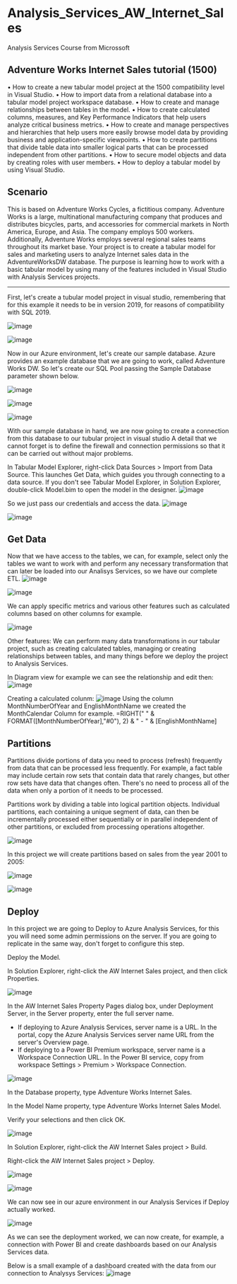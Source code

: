 # Analysis_Services_AW_Internet_Sales
Analysis Services Course from Microssoft 

Adventure Works Internet Sales tutorial (1500)
---------------------------------------------------------------------------------------------------------------------------------------------------------
•	How to create a new tabular model project at the 1500 compatibility level in Visual Studio.
•	How to import data from a relational database into a tabular model project workspace database.
•	How to create and manage relationships between tables in the model.
•	How to create calculated columns, measures, and Key Performance Indicators that help users analyze critical business metrics.
•	How to create and manage perspectives and hierarchies that help users more easily browse model data by providing business and application-specific viewpoints.
•	How to create partitions that divide table data into smaller logical parts that can be processed independent from other partitions.
•	How to secure model objects and data by creating roles with user members.
•	How to deploy a tabular model by using Visual Studio.

Scenario
---------------------------------------------------------------------------------------------------------------------------------------------------------

This  is based on Adventure Works Cycles, a fictitious company. Adventure Works is a large, multinational manufacturing company that produces and distributes bicycles, parts, and accessories for commercial markets in North America, Europe, and Asia. The company employs 500 workers. Additionally, Adventure Works employs several regional sales teams throughout its market base. Your project is to create a tabular model for sales and marketing users to analyze Internet sales data in the AdventureWorksDW database. The purpose is learning how to work with a basic tabular model by using many of the features included in Visual Studio with Analysis Services projects.


---------------------------------------------------------------------------------------------------------------------------------------------------------

First, let's create a tubular model project in visual studio, remembering that for this example it needs to be in version 2019, for reasons of compatibility with SQL 2019.

![image](https://user-images.githubusercontent.com/81394440/163251139-29e9b6a7-3398-45fb-bafa-9b4ed1809a14.png)

![image](https://user-images.githubusercontent.com/81394440/163251208-eac4ecfa-9d0d-476c-94ea-42b6483f8dac.png)

Now in our Azure environment, let's create our sample database. Azure provides an example database that we are going to work, called Adventure Works DW. So let's create our SQL Pool passing the Sample Database parameter shown below.

![image](https://user-images.githubusercontent.com/81394440/163252277-b13568a6-4567-49e8-8e80-71122a3096fc.png)

![image](https://user-images.githubusercontent.com/81394440/163252297-d1485825-22ca-43f9-a5ea-a48e02e1f197.png)

![image](https://user-images.githubusercontent.com/81394440/163252325-8e688dd8-f054-4eda-b0c5-e1490fa87b11.png)

With our sample database in hand, we are now going to create a connection from this database to our tubular project in visual studio
A detail that we cannot forget is to define the firewall and connection permissions so that it can be carried out without major problems.

In Tabular Model Explorer, right-click Data Sources > Import from Data Source.
This launches Get Data, which guides you through connecting to a data source. If you don't see Tabular Model Explorer, in Solution Explorer, double-click Model.bim to open the model in the designer.
![image](https://user-images.githubusercontent.com/81394440/163253307-84441755-6679-4953-bc27-9aabe7b92c35.png)

So we just pass our credentials and access the data.
![image](https://user-images.githubusercontent.com/81394440/163253404-6010c9d2-712d-4e50-8c25-20763fd90fc6.png)

![image](https://user-images.githubusercontent.com/81394440/163253418-6dc12743-9f8d-4de6-af86-285601b1ae14.png)

Get Data
---------------------------------------------------------------------------------------------------------------------------------------------------------

Now that we have access to the tables, we can, for example, select only the tables we want to work with and perform any necessary transformation that can later be loaded into our Analisys Services, so we have our complete ETL.
![image](https://user-images.githubusercontent.com/81394440/163254787-1c623278-a549-402c-b389-066b124870ca.png)

![image](https://user-images.githubusercontent.com/81394440/163254282-f8e080ae-9e6f-4e2e-b5cb-8be9efdd43a5.png)

We can apply specific metrics and various other features such as calculated columns based on other columns for example.

![image](https://user-images.githubusercontent.com/81394440/163254571-797d45b0-41d1-4d2f-ac11-6b4104fbb917.png)

Other features:
We can perform many data transformations in our tabular project, such as creating calculated tables, managing or creating relationships between tables, and many things before we deploy the project to Analysis Services.

In Diagram view for example we can see the relationship and edit then:
![image](https://user-images.githubusercontent.com/81394440/165366656-9e4dd612-4866-4f8f-a15d-a50424a91b22.png)

Creating a calculated colunm:
![image](https://user-images.githubusercontent.com/81394440/165367140-39b075e6-2a77-4e7b-9958-84ff06721631.png)
Using the column MonthNumberOfYear and EnglishMonthName we created the MonthCalendar Column for example.
=RIGHT(" " & FORMAT([MonthNumberOfYear],"#0"), 2) & " - " & [EnglishMonthName]

Partitions
---------------------------------------------------------------------------------------------------------------------------------------------------------

Partitions divide portions of data you need to process (refresh) frequently from data that can be processed less frequently. For example, a fact table may include certain row sets that contain data that rarely changes, but other row sets have data that changes often. There's no need to process all of the data when only a portion of it needs to be processed.

Partitions work by dividing a table into logical partition objects. Individual partitions, each containing a unique segment of data, can then be incrementally processed either sequentially or in parallel independent of other partitions, or excluded from processing operations altogether.

![image](https://user-images.githubusercontent.com/81394440/165368814-d738058c-2a11-42fd-9957-26d030da4511.png)

In this project we will create partitions based on sales from the year 2001 to 2005:

![image](https://user-images.githubusercontent.com/81394440/165369564-6667b770-12b5-4c76-9e78-7d70338ac15d.png)

![image](https://user-images.githubusercontent.com/81394440/165369607-be9eb418-cfb2-4975-b2ff-4bed4961a43e.png)


Deploy
---------------------------------------------------------------------------------------------------------------------------------------------------------
In this project we are going to Deploy to Azure Analysis Services, for this you will need some admin permissions on the server.
If you are going to replicate in the same way, don't forget to configure this step.

Deploy the Model.

In Solution Explorer, right-click the AW Internet Sales project, and then click Properties.

![image](https://user-images.githubusercontent.com/81394440/165370352-76d33ec4-4e63-420e-b86b-6d1a98d31c55.png)

In the AW Internet Sales Property Pages dialog box, under Deployment Server, in the Server property, enter the full server name.

- If deploying to Azure Analysis Services, server name is a URL. In the portal, copy the Azure Analysis Services server name URL from the server's Overview page.
- If deploying to a Power BI Premium workspace, server name is a Workspace Connection URL. In the Power BI service, copy from workspace Settings > Premium > Workspace Connection.

![image](https://user-images.githubusercontent.com/81394440/165370938-0482d766-ac15-4f45-8490-e080be5fda7f.png)

In the Database property, type Adventure Works Internet Sales.

In the Model Name property, type Adventure Works Internet Sales Model.

Verify your selections and then click OK.

![image](https://user-images.githubusercontent.com/81394440/165371122-ef0bb5d4-b5f9-4a19-87f4-359bf1f5bc80.png)

In Solution Explorer, right-click the AW Internet Sales project > Build.

Right-click the AW Internet Sales project > Deploy.

![image](https://user-images.githubusercontent.com/81394440/165371381-4ab59ad5-cf98-423b-b784-bfeaef633e7e.png)

![image](https://user-images.githubusercontent.com/81394440/165371688-de2d9563-4e9c-4d60-921e-a6e7f7466fd9.png)

We can now see in our azure environment in our Analysis Services if Deploy actually worked.

![image](https://user-images.githubusercontent.com/81394440/165372353-7aa8e4e0-4b87-45ce-85bb-34efd7e1cfb8.png)

As we can see the deployment worked, we can now create, for example, a connection with Power BI and create dashboards based on our Analysis Services data.

Below is a small example of a dashboard created with the data from our connection to Analysys Services:
![image](https://user-images.githubusercontent.com/81394440/165372871-d4457215-c0bc-4b68-9e2b-6db04893a18f.png)


